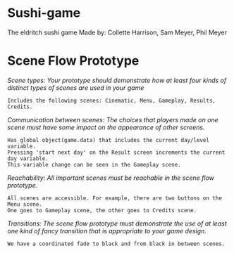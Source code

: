 # Sushi-game
The eldritch sushi game
Made by: Collette Harrison, Sam Meyer, Phil Meyer



# Scene Flow Prototype 
_Scene types: Your prototype should demonstrate how at least four kinds of distinct types of scenes are used in your game_

    Includes the following scenes: Cinematic, Menu, Gameplay, Results, Credits. 


_Communication between scenes: The choices that players made on one scene must have some impact on the appearance of other screens._

    Has global object(game.data) that includes the current day/level variable. 
    Pressing 'start next day' on the Result screen increments the current day variable. 
    This variable change can be seen in the Gameplay scene.

_Reachability: All important scenes must be reachable in the scene flow prototype._

    All scenes are accessible. For example, there are two buttons on the Menu scene. 
    One goes to Gameplay scene, the other goes to Credits scene.

_Transitions: The scene flow prototype must demonstrate the use of at least one kind of fancy transition that is appropriate to your game design._

    We have a coordinated fade to black and from black in between scenes.
